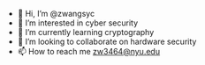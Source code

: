 - 👋 Hi, I’m @zwangsyc
- 👀 I’m interested in cyber security
- 🌱 I’m currently learning cryptography
- 💞️ I’m looking to collaborate on hardware security
- 📫 How to reach me zw3464@nyu.edu

<!---
zwangsyc/zwangsyc is a ✨ special ✨ repository because its `README.md` (this file) appears on your GitHub profile.
You can click the Preview link to take a look at your changes.
--->
